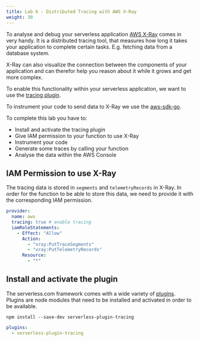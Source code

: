 ```yaml
---
title: Lab 6 - Distributed Tracing with AWS X-Ray
weight: 30
---
```


To analyse and debug your serverless application [AWS X-Ray](https://aws.amazon.com/xray/) 
comes in very handy. It is a distributed tracing tool, that measures 
how long it takes your application to complete certain tasks. 
E.g. fetching data from a database system.

X-Ray can also visualize the connection between the components of your application
and can therefor help you reason about it while it grows and get more complex.

To enable this functionality within your serverless application, we want to use
the [tracing plugin](https://www.npmjs.com/package/serverless-plugin-tracing).

To instrument your code to send data to X-Ray we use the [aws-sdk-go](https://aws.amazon.com/sdk-for-go/).

To complete this lab you have to:
- Install and activate the tracing plugin
- Give IAM permission to your function to use X-Ray
- Instrument your code
- Generate some traces by calling your function
- Analyse the data within the AWS Console

## IAM Permission to use X-Ray

The tracing data is stored in `segments` and `telemetryRecords` in X-Ray. In order for
the function to be able to store this data, we need to provide 
it with the corresponding IAM permission.  

```yaml
provider:
  name: aws
  tracing: true # enable tracing 
  iamRoleStatements:
    - Effect: "Allow" 
      Action:
        - "xray:PutTraceSegments"
        - "xray:PutTelemetryRecords"
      Resource:
        - "*"
```

## Install and activate the plugin

The serverless.com framework comes with a wide variety of [plugins](https://github.com/serverless/plugins).
Plugins are node modules that need to be installed and activated in order to be available.

```
npm install --save-dev serverless-plugin-tracing
```

```yaml
plugins:
  - serverless-plugin-tracing
```
